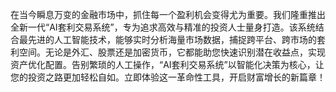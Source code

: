 在当今瞬息万变的金融市场中，抓住每一个盈利机会变得尤为重要。我们隆重推出全新一代“AI套利交易系统”，专为追求高效与精准的投资人士量身打造。该系统结合最先进的人工智能技术，能够实时分析海量市场数据，捕捉跨平台、跨市场的套利空间。无论是外汇、股票还是加密货币，它都能助您快速识别潜在收益点，实现资产优化配置。告别繁琐的人工操作，“AI套利交易系统”以智能化决策为核心，让您的投资之路更加轻松自如。立即体验这一革命性工具，开启财富增长的新篇章！